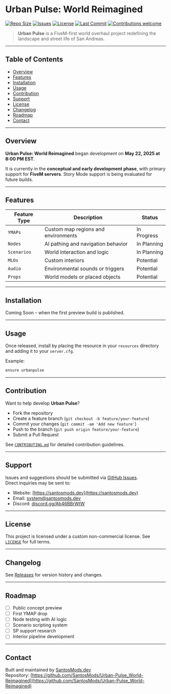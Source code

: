 # Urban Pulse: World Reimagined

[![Repo Size](https://img.shields.io/github/repo-size/SantosMods/Urban-Pulse_World-Reimagined)](https://github.com/SantosMods/Urban-Pulse_World-Reimagined)
[![Issues](https://img.shields.io/github/issues/SantosMods/Urban-Pulse_World-Reimagined)](https://github.com/SantosMods/Urban-Pulse_World-Reimagined/issues)
[![License](https://img.shields.io/github/license/SantosMods/Urban-Pulse_World-Reimagined)](LICENSE)
[![Last Commit](https://img.shields.io/github/last-commit/SantosMods/Urban-Pulse_World-Reimagined)](https://github.com/SantosMods/Urban-Pulse_World-Reimagined/commits/main)
[![Contributions welcome](https://img.shields.io/badge/contributions-welcome-brightgreen.svg)](CONTRIBUTING.md)

> **Urban Pulse** is a FiveM-first world overhaul project redefining the landscape and street life of San Andreas.

---

## Table of Contents

- [Overview](#overview)
- [Features](#features)
- [Installation](#installation)
- [Usage](#usage)
- [Contribution](#contribution)
- [Support](#support)
- [License](#license)
- [Changelog](#changelog)
- [Roadmap](#roadmap)
- [Contact](#contact)

---

## Overview

**Urban Pulse: World Reimagined** began development on **May 22, 2025 at 8:00 PM EST**.

It is currently in the **conceptual and early development phase**, with primary support for **FiveM servers**. Story Mode support is being evaluated for future builds.

---

## Features

| Feature Type | Description                           | Status        |
|--------------|---------------------------------------|---------------|
| `YMAPs`      | Custom map regions and environments   | In Progress   |
| `Nodes`      | AI pathing and navigation behavior    | In Planning   |
| `Scenarios`  | World interaction and logic           | In Planning   |
| `MLOs`       | Custom interiors                      | Potential     |
| `Audio`      | Environmental sounds or triggers      | Potential     |
| `Props`      | World models or placed objects        | Potential     |

---

## Installation

Coming Soon – when the first preview build is published.

---

## Usage

Once released, install by placing the resource in your `resources` directory and adding it to your `server.cfg`.

Example:
```bash
ensure urbanpulse
```

---

## Contribution

Want to help develop **Urban Pulse**?

- Fork the repository
- Create a feature branch (`git checkout -b feature/your-feature`)
- Commit your changes (`git commit -am 'Add new feature'`)
- Push to the branch (`git push origin feature/your-feature`)
- Submit a Pull Request

See [`CONTRIBUTING.md`](CONTRIBUTING.md) for detailed contribution guidelines.

---

## Support

Issues and suggestions should be submitted via [GitHub Issues](https://github.com/SantosMods/Urban-Pulse_World-Reimagined/issues).  
Direct inquiries may be sent to:

- Website: [https://santosmods.dev](https://santosmods.dev)  
- Email: system@santosmods.dev  
- Discord: [discord.gg/Ab46BBrWtW](https://discord.gg/Ab46BBrWtW)

---

## License

This project is licensed under a custom non-commercial license. See [`LICENSE`](LICENSE) for full terms.

---

## Changelog

See [Releases](https://github.com/SantosMods/Urban-Pulse_World-Reimagined/releases) for version history and changes.

---

## Roadmap

- [ ] Public concept preview
- [ ] First YMAP drop
- [ ] Node testing with AI logic
- [ ] Scenario scripting system
- [ ] SP support research
- [ ] Interior pipeline development

---

## Contact

Built and maintained by [SantosMods.dev](https://santosmods.dev)  
Repository: [https://github.com/SantosMods/Urban-Pulse_World-Reimagined](https://github.com/SantosMods/Urban-Pulse_World-Reimagined)
